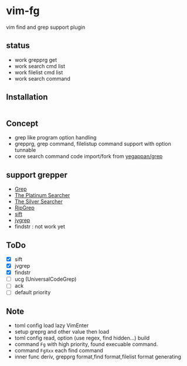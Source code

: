 # vim-fg

vim find and grep support plugin

## status

- work grepprg get
- work search cmd list
- work filelist cmd list
- work search command

## Installation

```vim
```

## Concept

- grep like program option handling
- grepprg, grep command, filelistup command support with option
  tunnable
- core search command code import/fork from [yegappan/grep](https://github.com/yegappan/grep)

## support grepper

- [Grep](https://www.gnu.org/software/grep/)
- [The Platinum Searcher](https://github.com/monochromegane/the_platinum_searcher)
- [The Silver Searcher](https://github.com/ggreer/the_silver_searcher)
- [RipGrep](https://github.com/BurntSushi/ripgrep)
- [sift](https://sift-tool.org/)
- [jvgrep](https://github.com/mattn/jvgrep)
- findstr : not work yet

## ToDo

- [x] sift
- [x] jvgrep
- [x] findstr
- [ ] ucg (UniversalCodeGrep)
- [ ] ack
- [ ] default priority

## Note

- toml config load lazy VimEnter
- setup greprg and other value then load
- toml config read, option (use regex, find hidden...) build
- command `Fg` with high priority, found execuable command.
- command `FgXxx` each find command
- inner func deriv, grepprg format,find format,filelist format generating
